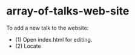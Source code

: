 array-of-talks-web-site
=======================

To add a new talk to the website:

* (1) Open index.html for editing.
* (2) Locate <code> <div id="toolbar5" class="array clearfix"></code>
